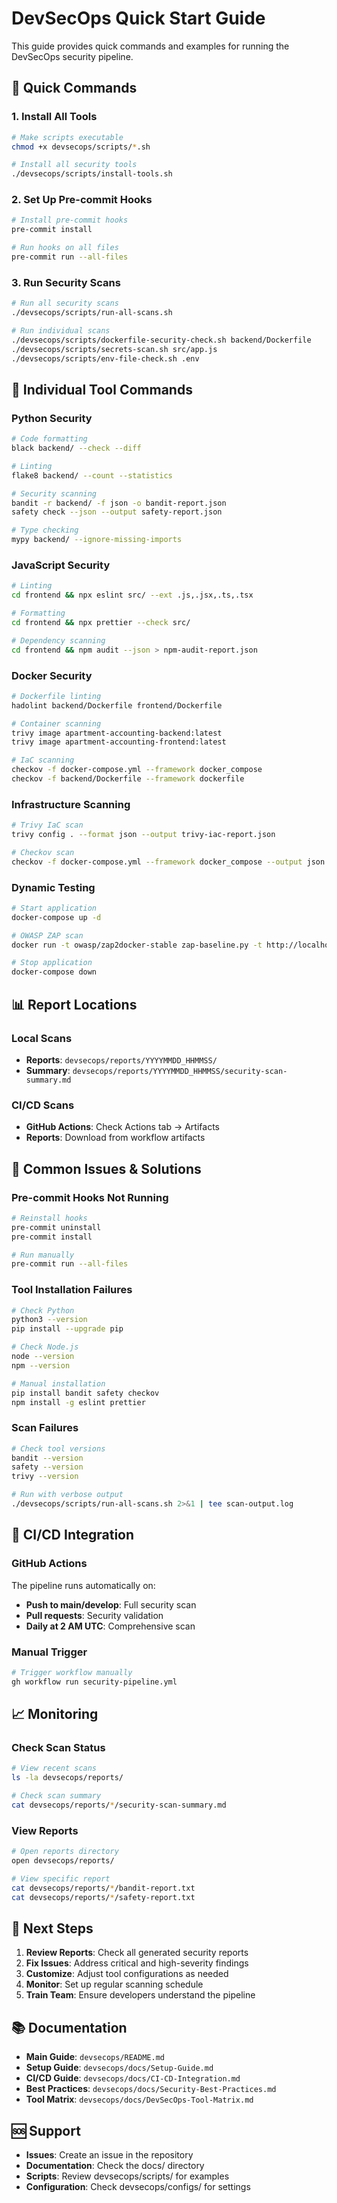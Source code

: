 # DevSecOps Quick Start Guide

This guide provides quick commands and examples for running the DevSecOps security pipeline.

## 🚀 Quick Commands

### 1. Install All Tools
```bash
# Make scripts executable
chmod +x devsecops/scripts/*.sh

# Install all security tools
./devsecops/scripts/install-tools.sh
```

### 2. Set Up Pre-commit Hooks
```bash
# Install pre-commit hooks
pre-commit install

# Run hooks on all files
pre-commit run --all-files
```

### 3. Run Security Scans
```bash
# Run all security scans
./devsecops/scripts/run-all-scans.sh

# Run individual scans
./devsecops/scripts/dockerfile-security-check.sh backend/Dockerfile
./devsecops/scripts/secrets-scan.sh src/app.js
./devsecops/scripts/env-file-check.sh .env
```

## 🔧 Individual Tool Commands

### Python Security
```bash
# Code formatting
black backend/ --check --diff

# Linting
flake8 backend/ --count --statistics

# Security scanning
bandit -r backend/ -f json -o bandit-report.json
safety check --json --output safety-report.json

# Type checking
mypy backend/ --ignore-missing-imports
```

### JavaScript Security
```bash
# Linting
cd frontend && npx eslint src/ --ext .js,.jsx,.ts,.tsx

# Formatting
cd frontend && npx prettier --check src/

# Dependency scanning
cd frontend && npm audit --json > npm-audit-report.json
```

### Docker Security
```bash
# Dockerfile linting
hadolint backend/Dockerfile frontend/Dockerfile

# Container scanning
trivy image apartment-accounting-backend:latest
trivy image apartment-accounting-frontend:latest

# IaC scanning
checkov -f docker-compose.yml --framework docker_compose
checkov -f backend/Dockerfile --framework dockerfile
```

### Infrastructure Scanning
```bash
# Trivy IaC scan
trivy config . --format json --output trivy-iac-report.json

# Checkov scan
checkov -f docker-compose.yml --framework docker_compose --output json
```

### Dynamic Testing
```bash
# Start application
docker-compose up -d

# OWASP ZAP scan
docker run -t owasp/zap2docker-stable zap-baseline.py -t http://localhost:8000

# Stop application
docker-compose down
```

## 📊 Report Locations

### Local Scans
- **Reports**: `devsecops/reports/YYYYMMDD_HHMMSS/`
- **Summary**: `devsecops/reports/YYYYMMDD_HHMMSS/security-scan-summary.md`

### CI/CD Scans
- **GitHub Actions**: Check Actions tab → Artifacts
- **Reports**: Download from workflow artifacts

## 🚨 Common Issues & Solutions

### Pre-commit Hooks Not Running
```bash
# Reinstall hooks
pre-commit uninstall
pre-commit install

# Run manually
pre-commit run --all-files
```

### Tool Installation Failures
```bash
# Check Python
python3 --version
pip install --upgrade pip

# Check Node.js
node --version
npm --version

# Manual installation
pip install bandit safety checkov
npm install -g eslint prettier
```

### Scan Failures
```bash
# Check tool versions
bandit --version
safety --version
trivy --version

# Run with verbose output
./devsecops/scripts/run-all-scans.sh 2>&1 | tee scan-output.log
```

## 🔄 CI/CD Integration

### GitHub Actions
The pipeline runs automatically on:
- **Push to main/develop**: Full security scan
- **Pull requests**: Security validation
- **Daily at 2 AM UTC**: Comprehensive scan

### Manual Trigger
```bash
# Trigger workflow manually
gh workflow run security-pipeline.yml
```

## 📈 Monitoring

### Check Scan Status
```bash
# View recent scans
ls -la devsecops/reports/

# Check scan summary
cat devsecops/reports/*/security-scan-summary.md
```

### View Reports
```bash
# Open reports directory
open devsecops/reports/

# View specific report
cat devsecops/reports/*/bandit-report.txt
cat devsecops/reports/*/safety-report.txt
```

## 🎯 Next Steps

1. **Review Reports**: Check all generated security reports
2. **Fix Issues**: Address critical and high-severity findings
3. **Customize**: Adjust tool configurations as needed
4. **Monitor**: Set up regular scanning schedule
5. **Train Team**: Ensure developers understand the pipeline

## 📚 Documentation

- **Main Guide**: `devsecops/README.md`
- **Setup Guide**: `devsecops/docs/Setup-Guide.md`
- **CI/CD Guide**: `devsecops/docs/CI-CD-Integration.md`
- **Best Practices**: `devsecops/docs/Security-Best-Practices.md`
- **Tool Matrix**: `devsecops/docs/DevSecOps-Tool-Matrix.md`

## 🆘 Support

- **Issues**: Create an issue in the repository
- **Documentation**: Check the docs/ directory
- **Scripts**: Review devsecops/scripts/ for examples
- **Configuration**: Check devsecops/configs/ for settings
